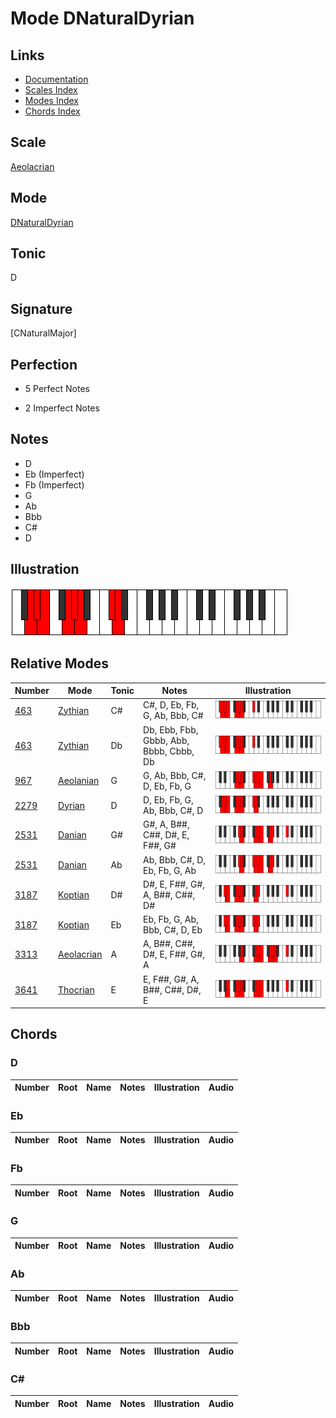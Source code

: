 # Mode DNaturalDyrian

## Links

- [Documentation](index.md)
- [Scales Index](Scales.md)
- [Modes Index](Modes.md)
- [Chords Index](Chords.md)

## Scale

[Aeolacrian](ScaleAeolacrian.md)

## Mode

[DNaturalDyrian](ModeDNaturalDyrian.md)

## Tonic

D

## Signature

[CNaturalMajor]

## Perfection

 - 5 Perfect Notes

 - 2 Imperfect Notes

## Notes

- D
- Eb (Imperfect)
- Fb (Imperfect)
- G
- Ab
- Bbb
- C#
- D

## Illustration

![DNaturalDyrian](ModeDNaturalDyrian.png)

## Relative Modes

| Number | Mode | Tonic | Notes | Illustration |
|--------|------|-------|-------|--------------|
| [463](https://ianring.com/musictheory/scales/463) | [Zythian](ModeZythian.md) | C# | C#, D, Eb, Fb, G, Ab, Bbb, C# | ![CSharpZythian](ModeCSharpZythian.png) |
| [463](https://ianring.com/musictheory/scales/463) | [Zythian](ModeZythian.md) | Db | Db, Ebb, Fbb, Gbbb, Abb, Bbbb, Cbbb, Db | ![DFlatZythian](ModeDFlatZythian.png) |
| [967](https://ianring.com/musictheory/scales/967) | [Aeolanian](ModeAeolanian.md) | G | G, Ab, Bbb, C#, D, Eb, Fb, G | ![GNaturalAeolanian](ModeGNaturalAeolanian.png) |
| [2279](https://ianring.com/musictheory/scales/2279) | [Dyrian](ModeDyrian.md) | D | D, Eb, Fb, G, Ab, Bbb, C#, D | ![DNaturalDyrian](ModeDNaturalDyrian.png) |
| [2531](https://ianring.com/musictheory/scales/2531) | [Danian](ModeDanian.md) | G# | G#, A, B##, C##, D#, E, F##, G# | ![GSharpDanian](ModeGSharpDanian.png) |
| [2531](https://ianring.com/musictheory/scales/2531) | [Danian](ModeDanian.md) | Ab | Ab, Bbb, C#, D, Eb, Fb, G, Ab | ![AFlatDanian](ModeAFlatDanian.png) |
| [3187](https://ianring.com/musictheory/scales/3187) | [Koptian](ModeKoptian.md) | D# | D#, E, F##, G#, A, B##, C##, D# | ![DSharpKoptian](ModeDSharpKoptian.png) |
| [3187](https://ianring.com/musictheory/scales/3187) | [Koptian](ModeKoptian.md) | Eb | Eb, Fb, G, Ab, Bbb, C#, D, Eb | ![EFlatKoptian](ModeEFlatKoptian.png) |
| [3313](https://ianring.com/musictheory/scales/3313) | [Aeolacrian](ModeAeolacrian.md) | A | A, B##, C##, D#, E, F##, G#, A | ![ANaturalAeolacrian](ModeANaturalAeolacrian.png) |
| [3641](https://ianring.com/musictheory/scales/3641) | [Thocrian](ModeThocrian.md) | E | E, F##, G#, A, B##, C##, D#, E | ![ENaturalThocrian](ModeENaturalThocrian.png) |

## Chords

### D

| Number | Root | Name | Notes | Illustration | Audio |
|--------|------|------|-------|--------------|-------|

### Eb

| Number | Root | Name | Notes | Illustration | Audio |
|--------|------|------|-------|--------------|-------|

### Fb

| Number | Root | Name | Notes | Illustration | Audio |
|--------|------|------|-------|--------------|-------|

### G

| Number | Root | Name | Notes | Illustration | Audio |
|--------|------|------|-------|--------------|-------|

### Ab

| Number | Root | Name | Notes | Illustration | Audio |
|--------|------|------|-------|--------------|-------|

### Bbb

| Number | Root | Name | Notes | Illustration | Audio |
|--------|------|------|-------|--------------|-------|

### C#

| Number | Root | Name | Notes | Illustration | Audio |
|--------|------|------|-------|--------------|-------|

